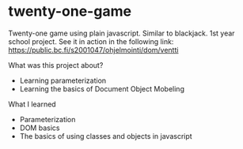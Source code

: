 # twenty-one-game
Twenty-one game using plain javascript. Similar to blackjack. 1st year school project.
See it in action in the following link:
https://public.bc.fi/s2001047/ohjelmointi/dom/ventti

What was this project about?
- Learning parameterization
- Learning the basics of Document Object Mobeling

What I learned
- Parameterization
- DOM basics
- The basics of using classes and objects in javascript
